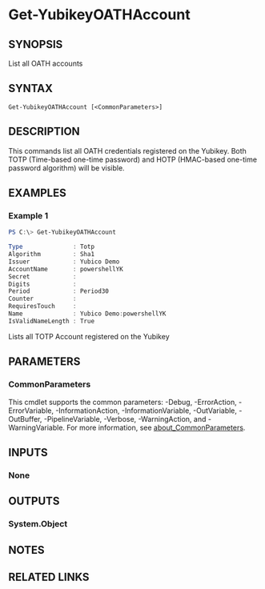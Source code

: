 ﻿---
external help file: powershellYK.dll-Help.xml
Module Name: powershellYK
online version:
schema: 2.0.0
---

# Get-YubikeyOATHAccount

## SYNOPSIS
List all OATH accounts

## SYNTAX

```
Get-YubikeyOATHAccount [<CommonParameters>]
```

## DESCRIPTION
This commands list all OATH credentials registered on the Yubikey.
Both TOTP (Time-based one-time password) and HOTP (HMAC-based one-time password algorithm) will be visible.

## EXAMPLES

### Example 1
```powershell
PS C:\> Get-YubikeyOATHAccount

Type              : Totp
Algorithm         : Sha1
Issuer            : Yubico Demo
AccountName       : powershellYK
Secret            :
Digits            :
Period            : Period30
Counter           :
RequiresTouch     :
Name              : Yubico Demo:powershellYK
IsValidNameLength : True
```

Lists all TOTP Account registered on the Yubikey

## PARAMETERS

### CommonParameters
This cmdlet supports the common parameters: -Debug, -ErrorAction, -ErrorVariable, -InformationAction, -InformationVariable, -OutVariable, -OutBuffer, -PipelineVariable, -Verbose, -WarningAction, and -WarningVariable. For more information, see [about_CommonParameters](http://go.microsoft.com/fwlink/?LinkID=113216).

## INPUTS

### None

## OUTPUTS

### System.Object
## NOTES

## RELATED LINKS
